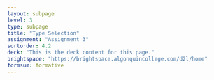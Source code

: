 ```yaml
---
layout: subpage
level: 3
type: subpage
title: "Type Selection"
assignment: "Assignment 3"
sortorder: 4.2
deck: "This is the deck content for this page."
brightspace: "https://brightspace.algonquincollege.com/d2l/home"
formsum: formative
---
```

